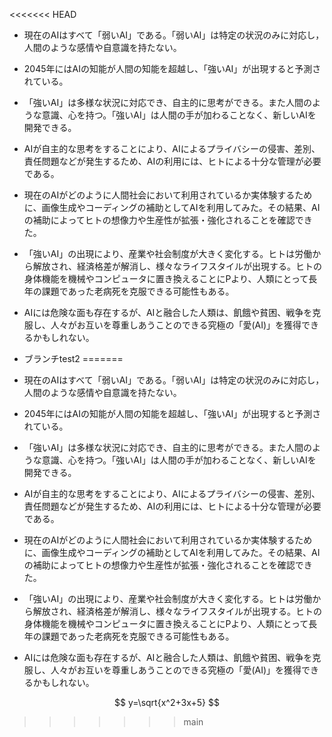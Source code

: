 <<<<<<< HEAD
- 現在のAIはすべて「弱いAI」である。「弱いAI」は特定の状況のみに対応し，人間のような感情や自意識を持たない。

- 2045年にはAIの知能が人間の知能を超越し、「強いAI」が出現すると予測されている。

- 「強いAI」は多様な状況に対応でき、自主的に思考ができる。また人間のような意識、心を持つ。「強いAI」は人間の手が加わることなく、新しいAIを開発できる。

- AIが自主的な思考をすることにより、AIによるプライバシーの侵害、差別、責任問題などが発生するため、AIの利用には、ヒトによる十分な管理が必要である。

- 現在のAIがどのように人間社会において利用されているか実体験するために、画像生成やコーディングの補助としてAIを利用してみた。その結果、AIの補助によってヒトの想像力や生産性が拡張・強化されることを確認できた。
- 「強いAI」の出現により、産業や社会制度が大きく変化する。ヒトは労働から解放され、経済格差が解消し、様々なライフスタイルが出現する。ヒトの身体機能を機械やコンピュータに置き換えることにPより、人類にとって長年の課題であった老病死を克服できる可能性もある。

- AIには危険な面も存在するが、AIと融合した人類は、飢餓や貧困、戦争を克服し、人々がお互いを尊重しあうことのできる究極の「愛(AI)」を獲得できるかもしれない。

- ブランチtest2
=======
- 現在のAIはすべて「弱いAI」である。「弱いAI」は特定の状況のみに対応し，人間のような感情や自意識を持たない。

- 2045年にはAIの知能が人間の知能を超越し、「強いAI」が出現すると予測されている。

- 「強いAI」は多様な状況に対応でき、自主的に思考ができる。また人間のような意識、心を持つ。「強いAI」は人間の手が加わることなく、新しいAIを開発できる。

- AIが自主的な思考をすることにより、AIによるプライバシーの侵害、差別、責任問題などが発生するため、AIの利用には、ヒトによる十分な管理が必要である。

- 現在のAIがどのように人間社会において利用されているか実体験するために、画像生成やコーディングの補助としてAIを利用してみた。その結果、AIの補助によってヒトの想像力や生産性が拡張・強化されることを確認できた。
- 「強いAI」の出現により、産業や社会制度が大きく変化する。ヒトは労働から解放され、経済格差が解消し、様々なライフスタイルが出現する。ヒトの身体機能を機械やコンピュータに置き換えることにPより、人類にとって長年の課題であった老病死を克服できる可能性もある。

- AIには危険な面も存在するが、AIと融合した人類は、飢餓や貧困、戦争を克服し、人々がお互いを尊重しあうことのできる究極の「愛(AI)」を獲得できるかもしれない。

$$
y=\sqrt{x^2+3x+5}
$$
>>>>>>> main

